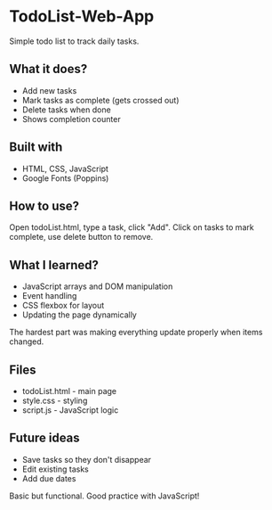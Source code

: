 # TodoList-Web-App

Simple todo list to track daily tasks.

## What it does?

- Add new tasks
- Mark tasks as complete (gets crossed out)
- Delete tasks when done
- Shows completion counter

## Built with

- HTML, CSS, JavaScript
- Google Fonts (Poppins)

## How to use?

Open todoList.html, type a task, click "Add". Click on tasks to mark complete, use delete button to remove.

## What I learned?

- JavaScript arrays and DOM manipulation
- Event handling
- CSS flexbox for layout
- Updating the page dynamically

The hardest part was making everything update properly when items changed.

## Files

- todoList.html - main page
- style.css - styling
- script.js - JavaScript logic

## Future ideas

- Save tasks so they don't disappear
- Edit existing tasks
- Add due dates

Basic but functional. Good practice with JavaScript!
